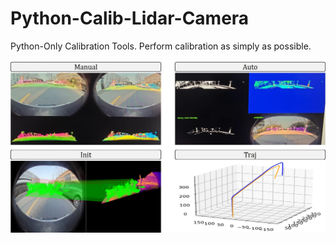 # Python-Calib-Lidar-Camera
Python-Only Calibration Tools. Perform calibration as simply as possible.


![framework_demo](assets/framework.jpg)





